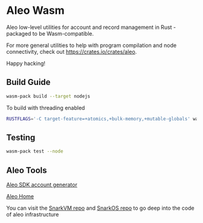 # Aleo Wasm

Aleo low-level utilities for account and record management in Rust - packaged to be Wasm-compatible.

For more general utilities to help with program compilation and node connectivity, check out https://crates.io/crates/aleo.

Happy hacking!

## Build Guide
```bash
wasm-pack build --target nodejs
```

To build with threading enabled
```bash
RUSTFLAGS='-C target-feature=+atomics,+bulk-memory,+mutable-globals' wasm-pack build --target web --out-dir pkg-parallel -- --features "parallel" --no-default-features
```

## Testing
```bash
wasm-pack test --node
```

## Aleo Tools

[Aleo SDK account generator](https://aleohq.github.io/aleo/)

[Aleo Home](https://www.aleo.org/)

You can visit the [SnarkVM repo](https://github.com/AleoHQ/snarkVM) and [SnarkOS repo](https://github.com/AleoHQ/snarkOS) to go deep into the code of aleo infrastructure
